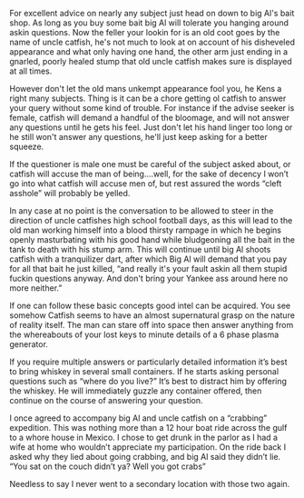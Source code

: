 For excellent advice on nearly any subject just head on down to big Al's bait shop. As long as you buy some bait big Al will tolerate you hanging around askin questions. 
Now the feller your lookin for is an old coot goes by the name of uncle catfish, he's not much to look at on account of his disheveled appearance and what only having one hand, the other arm just ending in a gnarled, poorly healed stump that old uncle catfish makes sure is displayed at all times. 

However don't let the old mans unkempt appearance fool you, he Kens a right many subjects. Thing is it can be a chore getting ol catfish to answer your query without some kind of trouble. For instance if the advise seeker is female, catfish will demand a handful of the bloomage, and will not answer any questions until he gets his feel. Just don't let his hand linger too long or he still won't answer any questions, he'll just keep asking for a better squeeze. 

If the questioner is male one must be careful of the subject asked about, or catfish will accuse the man of being….well, for the sake of decency I won’t go into what catfish will accuse men of, but rest assured the words “cleft asshole” will probably be yelled. 

In any case at no point is the conversation to be allowed to steer in the direction of uncle catfishes high school football days, as this will lead to the old man working himself into a blood thirsty rampage in which he begins openly masturbating with his good hand while bludgeoning all the bait in the tank to death with his stump arm. 
This will continue until big Al shoots catfish with a tranquilizer dart, after which Big Al will demand that you pay for all that bait he just killed, “and really it's your fault askin all them stupid fuckin questions anyway. And don't bring your Yankee ass around here no more neither.”

If one can follow these basic concepts good intel can be acquired. You see somehow Catfish seems to have an almost supernatural grasp on the nature of reality itself. The man can stare off into space then answer anything from the whereabouts of your lost keys to minute details of a 6 phase plasma generator. 

If you require multiple answers or particularly detailed information it’s best to bring whiskey in several small containers. If he starts asking personal questions such as “where do you live?” It’s best to distract him by offering the whiskey. He will immediately guzzle any container offered, then continue on the course of answering your question. 

I once agreed to accompany big Al and uncle catfish on a “crabbing” expedition. This was nothing more than a 12 hour boat ride across the gulf to a whore house in Mexico. I chose to get drunk in the parlor as I had a wife at home who wouldn’t appreciate my participation. On the ride back I asked why they lied about going crabbing, and big Al said they didn’t lie. “You sat on the couch didn’t ya? Well you got crabs” 

Needless to say I never went to a secondary location with those two again.